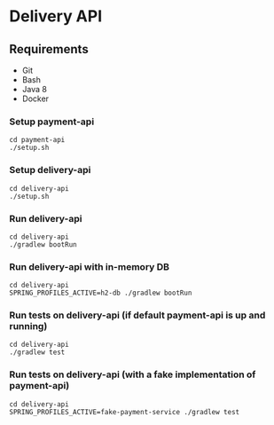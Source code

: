 Delivery API
============

Requirements
--------------

* Git
* Bash
* Java 8
* Docker

### Setup payment-api

	cd payment-api
	./setup.sh

### Setup delivery-api

	cd delivery-api
	./setup.sh

### Run delivery-api

	cd delivery-api
	./gradlew bootRun

### Run delivery-api with in-memory DB

	cd delivery-api
	SPRING_PROFILES_ACTIVE=h2-db ./gradlew bootRun

### Run tests on delivery-api (if default payment-api is up and running)

	cd delivery-api
	./gradlew test

### Run tests on delivery-api (with a fake implementation of payment-api)

	cd delivery-api
	SPRING_PROFILES_ACTIVE=fake-payment-service ./gradlew test
